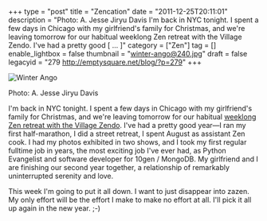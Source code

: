 +++
type = "post"
title = "Zencation"
date = "2011-12-25T20:11:01"
description = "Photo: A. Jesse Jiryu Davis I'm back in NYC tonight. I spent a few days in Chicago with my girlfriend's family for Christmas, and we're leaving tomorrow for our habitual weeklong Zen retreat with the Village Zendo. I've had a pretty good [ ... ]"
category = ["Zen"]
tag = []
enable_lightbox = false
thumbnail = "winter-ango@240.jpg"
draft = false
legacyid = "279 http://emptysquare.net/blog/?p=279"
+++

<p><img style="display:block; margin-left:auto; margin-right:auto;" src="winter-ango.jpg" title="Winter Ango" /></p>
<p>Photo: A. Jesse Jiryu Davis</p>
<p>I'm back in NYC tonight. I spent a few days in Chicago with my
girlfriend's family for Christmas, and we're leaving tomorrow for our
habitual <a href="http://villagezendo.org/2011/10/year-end-meditation-retreat-2011/">weeklong Zen retreat with the Village
Zendo</a>.
I've had a pretty good year—I ran my first half-marathon, I did a street
retreat, I spent August as assistant Zen cook. I had my photos exhibited
in two shows, and I took my first regular fulltime job in years, the
most exciting job I've ever had, as Python Evangelist and software
developer for 10gen / MongoDB. My girlfriend and I are finishing our
second year together, a relationship of remarkably uninterrupted
serenity and love.</p>
<p>This week I'm going to put it all down. I want to just disappear into
zazen. My only effort will be the effort I make to make no effort at
all. I'll pick it all up again in the new year. ;-)</p>
